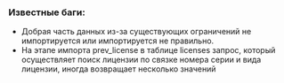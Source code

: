 ### Известные баги:
* Добрая часть данных из-за существующих ограничений не импортируется или импортируется не правильно.
* На этапе импорта prev_license в таблице licenses запрос, который осуществляет поиск лицензии по связке номера серии и вида лицензии, иногда возвращает несколько значений
